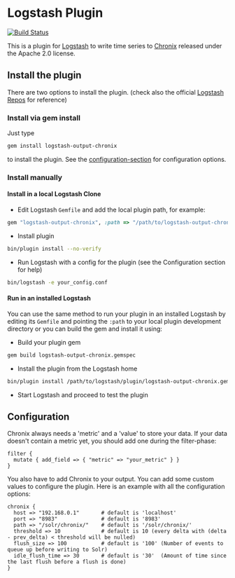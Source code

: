 # Logstash Plugin

[![Build Status](https://travis-ci.org/ChronixDB/chronix.logstash.svg?branch=master)](https://travis-ci.org/ChronixDB/chronix.logstash)

This is a plugin for [Logstash](https://github.com/elastic/logstash) to write time series to [Chronix](https://github.com/ChronixDB) released under the Apache 2.0 license.

## Install the plugin

There are two options to install the plugin. (check also the official [Logstash Repos](https://github.com/logstash-plugins/logstash-output-example#2-running-your-unpublished-plugin-in-logstash) for reference)

### Install via gem install
Just type 
```sh
gem install logstash-output-chronix
```
to install the plugin. See the [configuration-section](#configuration) for configuration options.

### Install manually

#### Install in a local Logstash Clone
- Edit Logstash `Gemfile` and add the local plugin path, for example:
```ruby
gem "logstash-output-chronix", :path => "/path/to/logstash-output-chronix"
```
- Install plugin
```sh
bin/plugin install --no-verify
```
- Run Logstash with a config for the plugin (see the Configuration section for help)
```sh
bin/logstash -e your_config.conf
```

#### Run in an installed Logstash

You can use the same method to run your plugin in an installed Logstash by editing its `Gemfile` and pointing the `:path` to your local plugin development directory or you can build the gem and install it using:

- Build your plugin gem
```sh
gem build logstash-output-chronix.gemspec
```
- Install the plugin from the Logstash home
```sh
bin/plugin install /path/to/logstash/plugin/logstash-output-chronix.gem
```
- Start Logstash and proceed to test the plugin


## Configuration

Chronix always needs a 'metric' and a 'value' to store your data.
If your data doesn't contain a metric yet, you should add one during the filter-phase:
```
filter {
  mutate { add_field => { "metric" => "your_metric" } }
}
```

You also have to add Chronix to your output. You can add some custom values to configure the plugin.
Here is an example with all the configuration options:
```
chronix {
  host => "192.168.0.1"       # default is 'localhost'
  port => "8983"              # default is '8983'
  path => "/solr/chronix/"    # default is '/solr/chronix/'
  threshold => 10             # default is 10 (every delta with (delta - prev_delta) < threshold will be nulled)
  flush_size => 100           # default is '100' (Number of events to queue up before writing to Solr)
  idle_flush_time => 30       # default is '30'  (Amount of time since the last flush before a flush is done)
}
```

